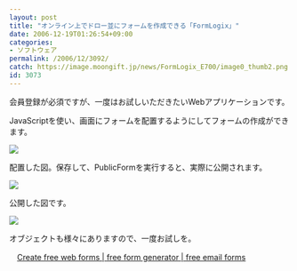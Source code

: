 ```yaml
---
layout: post
title: "オンライン上でドロー並にフォームを作成できる「FormLogix」"
date: 2006-12-19T01:26:54+09:00
categories:
- ソフトウェア
permalink: /2006/12/3092/
catch: https://image.moongift.jp/news/FormLogix_E700/image0_thumb2.png
id: 3073
---
```

会員登録が必須ですが、一度はお試しいただきたいWebアプリケーションです。

 

JavaScriptを使い、画面にフォームを配置するようにしてフォームの作成ができます。

 

[![](https://image.moongift.jp/news/FormLogix_E700/image0_thumb.png)](https://image.moongift.jp/news/FormLogix_E700/image02.png)

 

配置した図。保存して、PublicFormを実行すると、実際に公開されます。

 

[![](https://image.moongift.jp/news/FormLogix_E700/image0_thumb2.png)](https://image.moongift.jp/news/FormLogix_E700/image08.png)

 

公開した図です。

 

[![](https://image.moongift.jp/news/FormLogix_E700/image0_thumb1.png)](https://image.moongift.jp/news/FormLogix_E700/image05.png)

 

オブジェクトも様々にありますので、一度お試しを。&nbsp;

 

　[Create free web forms | free form generator | free email forms](http://www.formlogix.com/)

